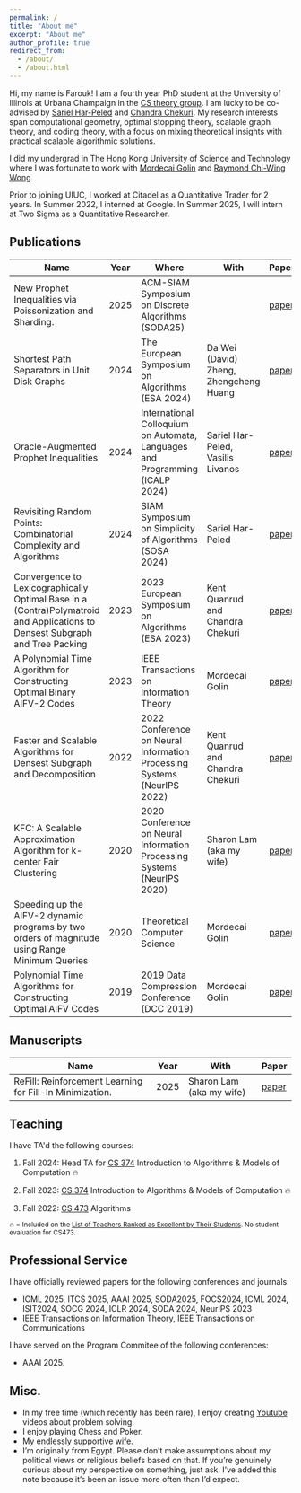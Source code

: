 ```yaml
---
permalink: /
title: "About me"
excerpt: "About me"
author_profile: true
redirect_from: 
  - /about/
  - /about.html
---
```


Hi, my name is Farouk! I am a fourth year PhD student at the University of Illinois at Urbana Champaign in the [CS theory group](https://publish.illinois.edu/theory-cs/faculty/). I am lucky to be co-advised by [Sariel Har-Peled](https://sarielhp.org/) and [Chandra Chekuri](https://chekuri.cs.illinois.edu/). My research interests span computational geometry, optimal stopping theory, scalable graph theory, and coding theory, with a focus on mixing theoretical insights with practical scalable algorithmic solutions. 

I did my undergrad in The Hong Kong University of Science and Technology where I was fortunate to work with [Mordecai Golin](https://www.cse.ust.hk/faculty/golin/) and [Raymond Chi-Wing Wong](https://www.cse.ust.hk/~raywong/). 

Prior to joining UIUC, I worked at Citadel as a Quantitative Trader for 2 years. In Summer 2022, I interned at Google. In Summer 2025, I will intern at Two Sigma as a Quantitative Researcher. 

## Publications

| Name             | Year   | Where | With |     Paper                                                         |
| --------         | ------ | ------| --------|  ------------------------------------------------------------ |
| New Prophet Inequalities via Poissonization and Sharding. | 2025 | ACM-SIAM Symposium on Discrete Algorithms (SODA25) | | [paper](http://arxiv.org/abs/2307.00971) |
| Shortest Path Separators in Unit Disk Graphs | 2024 | The European Symposium on Algorithms (ESA 2024) | Da Wei (David) Zheng, Zhengcheng Huang | [paper](https://arxiv.org/pdf/2407.15980) |
| Oracle-Augmented Prophet Inequalities    | 2024 | International Colloquium on Automata, Languages and Programming (ICALP 2024) | Sariel Har-Peled, Vasilis Livanos  | [paper](https://arxiv.org/abs/2404.11853)    |
| Revisiting Random Points: Combinatorial Complexity and Algorithms    | 2024 | SIAM Symposium on Simplicity of Algorithms (SOSA 2024) | Sariel Har-Peled  | [paper](https://arxiv.org/abs/2208.03829)   |
| Convergence to Lexicographically Optimal Base in a (Contra)Polymatroid and Applications to Densest Subgraph and Tree Packing    | 2023 | 2023 European Symposium on Algorithms (ESA 2023) | Kent Quanrud and Chandra Chekuri    | [paper](https://arxiv.org/abs/2305.02987)                             |
| A Polynomial Time Algorithm for Constructing Optimal Binary AIFV-2 Codes    | 2023 | IEEE Transactions on Information Theory | Mordecai Golin    | [paper](https://ieeexplore.ieee.org/document/10155474)                          |
| Faster and Scalable Algorithms for Densest Subgraph and Decomposition    | 2022 | 2022 Conference on Neural Information Processing Systems (NeurIPS 2022) | Kent Quanrud and Chandra Chekuri    | [paper](https://openreview.net/forum?id=QMrs1nggaL)                           |
| KFC: A Scalable Approximation Algorithm for k-center Fair Clustering    | 2020 | 2020 Conference on Neural Information Processing Systems (NeurIPS 2020) | Sharon Lam (aka my wife)   | [paper](https://proceedings.neurips.cc/paper/2020/file/a6d259bfbfa2062843ef543e21d7ec8e-Paper.pdf)                             |
| Speeding up the AIFV-2 dynamic programs by two orders of magnitude using Range Minimum Queries    | 2020 | Theoretical Computer Science | Mordecai Golin    | [paper](https://arxiv.org/abs/2002.09885)                             |
| Polynomial Time Algorithms for Constructing Optimal AIFV Codes    | 2019 | 2019 Data Compression Conference (DCC 2019) | Mordecai Golin    | [paper](https://arxiv.org/abs/2001.11170)                             |


## Manuscripts

| Name             | Year    | With |     Paper                                                         |
| --------         | ------ | --------|  ------------------------------------------------------------ |
| ReFill: Reinforcement Learning for Fill-In Minimization. | 2025 | Sharon Lam (aka my wife) | [paper](GE_Paper.pdf) |


## Teaching
I have TA'd the following courses:

1) Fall 2024: Head TA for [CS 374](https://courses.grainger.illinois.edu/cs374al1/fa2024/info/staff.html) Introduction to Algorithms & Models of Computation 🔥
  
2) Fall 2023: [CS 374](https://courses.engr.illinois.edu/cs374al1/fa2023/staff.html) Introduction to Algorithms & Models of Computation 🔥
   
3) Fall 2022: [CS 473](https://courses.engr.illinois.edu/cs473/fa2022/) Algorithms

<sub> 🔥 = Included on the [List of Teachers Ranked as Excellent by Their Students](https://citl.illinois.edu/citl-101/measurement-evaluation/teaching-evaluation/teaching-evaluations-(ices)/teachers-ranked-as-excellent). No student evaluation for CS473.  </sub>


## Professional Service
I have officially reviewed papers for the following conferences and journals:

- ICML 2025, ITCS 2025, AAAI 2025, SODA2025, FOCS2024, ICML 2024, ISIT2024, SOCG 2024, ICLR 2024, SODA 2024, NeurIPS 2023
- IEEE Transactions on Information Theory, IEEE Transactions on Communications

I have served on the Program Commitee of the following conferences:
- AAAI 2025. 

## Misc.

- In my free time (which recently has been rare), I enjoy creating [Youtube](https://www.youtube.com/watch?v=XqTBrQYYUcc&ab_channel=ForAllEpsilon) videos about problem solving.
- I enjoy playing Chess and Poker.
- My endlessly supportive [wife](https://www.linkedin.com/in/sharon-lam-hslhk/).
- I’m originally from Egypt. Please don’t make assumptions about my political views or religious beliefs based on that. If you’re genuinely curious about my perspective on something, just ask. I’ve added this note because it’s been an issue more often than I’d expect.

